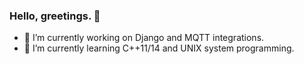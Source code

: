 ### Hello, greetings. 👋

<!--
**matheuscandido/matheuscandido** is a ✨ _special_ ✨ repository because its `README.md` (this file) appears on your GitHub profile.
-->

- 🔭 I’m currently working on Django and MQTT integrations.
- 🌱 I’m currently learning C++11/14 and UNIX system programming.
<!-- - 👯 I’m looking to collaborate on ... -->
